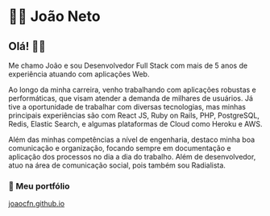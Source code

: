 
# 👨‍💻 João Neto

## Olá! 👋🏾
 
Me chamo João e sou Desenvolvedor Full Stack com mais de 5 anos de experiência atuando com aplicações Web. 

Ao longo da minha carreira, venho trabalhando com aplicações robustas e performáticas, que visam atender a demanda de milhares de usuários. Já tive a oportunidade de trabalhar com diversas tecnologias, mas minhas principais experiências são com React JS, Ruby on Rails, PHP, PostgreSQL, Redis, Elastic Search, e algumas plataformas de Cloud como Heroku e AWS.

Além das minhas competências a nível de engenharia, destaco minha boa comunicação e organização, focando sempre em documentação e aplicação dos processos no dia a dia do trabalho. Além de desenvolvedor, atuo na área de comunicação social, pois também sou Radialista.

### 🔗 Meu portfólio

<a href="https://joaocfn.github.io/">joaocfn.github.io</a>



